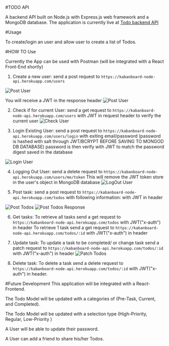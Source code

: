 #TODO API

A backend API built on Node.js with Express.js web framework and a MongoDB database.
The application is currently live at
[Todo backend API](https://kabanboard-node-api.herokuapp.com/ "Google's Homepage")

#Usage

To create/login an user and allow user to create a list of Todos.


#HOW TO Use

Currently the App can be used with Postman (will be integrated with a React Front-End shortly)
1. Create a new user:
send a post request to `https://kabanboard-node-api.herokuapp.com/users`

![Post User](https://github.com/jyl0725/node-node-todo-api/blob/master/blob/master/asset/post:user.png")

You will receive a JWT in the response header
![Post User](https://github.com/jyl0725/node-todo-api/blob/master/asset/x-auth.png")

2. Check if for current User:
send a get request to `https://kabanboard-node-api.herokuapp.com/users`
with JWT in request header to verify the current user
![Check User](https://github.com/jyl0725/node-todo-api/blob/master/asset/check-user.png")

3. Login Existing User:
send a post request to `https://kabanboard-node-api.herokuapp.com/users/login`
with exiting email/password (password is hashed with salt through JWT/BCRYPT BEFORE SAVING TO MONGOD DB DATABASE)
password is then verify with JWT to match the password digest saved in the database

![Login User](https://github.com/jyl0725/node-todo-api/blob/master/asset/check-user.png")

4. Logging Out User:
send a delete request to `https://kabanboard-node-api.herokuapp.com/users/me/token`
This will remove the JWT token store in the user's object in MongoDB database
![LogOut User](https://github.com/jyl0725/node-todo-api/blob/master/asset/logout-user.png")

5. Post task:
send a post request to `https://kabanboard-node-api.herokuapp.com/todos` with following information:
with JWT in header

![Post Todos](https://github.com/jyl0725/node-todo-api/blob/master/asset/post-tods.png")
![Post Todos Response](https://github.com/jyl0725/node-todo-api/blob/master/asset/post-tods-response.png")

6. Get tasks:
To retrieve all  tasks send a get request to `https://kabanboard-node-api.herokuapp.com/todos` with JWT("x-auth") in header
To retrieve 1 task send a get request to `https://kabanboard-node-api.herokuapp.com/todos/:id` with JWT("x-auth") in header

7. Update task:
To update a task to be completed/ or change task send a patch request to `https://kabanboard-node-api.herokuapp.com/todos/:id` with JWT("x-auth") in header
![Patch Todos](https://github.com/jyl0725/node-todo-api/blob/master/asset/patch-tods.png")

8. Delete task:
To delete a task send a delete request to `https://kabanboard-node-api.herokuapp.com/todos/:id` with JWT("x-auth") in header.

#Future Development
This application will be integrated with a React-Frontend.

The Todo Model will be updated with a categories of (Pre-Task, Current, and Completed).

The Todo Model will be updated with a selection type (High-Priority, Regular, Low-Priority )

A User will be able to update their password.

A User can add a friend to share his/her Todos.
